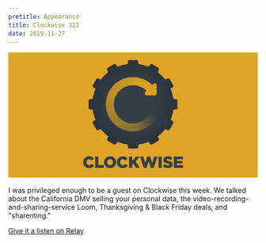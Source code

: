 ```yaml
---
pretitle: Appearance
title: Clockwise 322
date: 2019-11-27
---
```


![](./clockwise.jpg)

I was privileged enough to be a guest on Clockwise this week. We talked about the California DMV selling your personal data, the video-recording-and-sharing-service Loom, Thanksgiving & Black Friday deals, and "sharenting."

[Give it a listen on Relay](https://www.relay.fm/clockwise/322)
